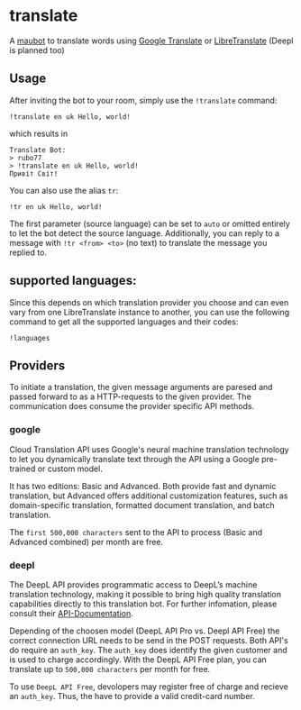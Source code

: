 # translate
A [maubot](https://github.com/maubot/maubot) to translate words using [Google
Translate](https://translate.google.com/about/) or
[LibreTranslate](https://github.com/LibreTranslate/LibreTranslate)
(Deepl is planned too)

## Usage

After inviting the bot to your room, simply use the `!translate` command:

    !translate en uk Hello, world!
    
which results in

    Translate Bot:
    > rubo77
    > !translate en uk Hello, world!
    Привіт Світ!

You can also use the alias `tr`:

    !tr en uk Hello, world!

The first parameter (source language) can be set to `auto` or omitted entirely
to let the bot detect the source language. Additionally, you can reply
to a message with `!tr <from> <to>` (no text) to translate the message you
replied to.

## supported languages:

Since this depends on which translation provider you choose and can even vary from
one LibreTranslate instance to another, you can use the following command to get
all the supported languages and their codes:

    !languages

## Providers

To initiate a translation, the given message arguments are paresed and
passed forward to as a HTTP-requests to the given provider. The
communication does consume the provider specific API methods.

### google

Cloud Translation API uses Google's neural machine translation
technology to let you dynamically translate text through the API using
a Google pre-trained or custom model.

It has two editions: Basic and Advanced. Both provide fast and dynamic
translation, but Advanced offers additional customization features,
such as domain-specific translation, formatted document translation,
and batch translation.

The `first 500,000 characters` sent to the API to process (Basic and
Advanced combined) per month are free.

### deepl

The DeepL API provides programmatic access to DeepL’s machine
translation technology, making it possible to bring high quality
translation capabilities directly to this translation bot.
For further infomation, please consult their
[API-Documentation](https://www.deepl.com/docs-api/introduction "DeepL-API").

Depending of the choosen model (DeepL API Pro vs. Deepl API Free) the
correct connection URL needs to be send in the POST requests. Both
API's do require an `auth_key`. The `auth_key` does identify the given
customer and is used to charge accordingly.
With the DeepL API Free plan, you can translate up to `500,000
characters` per month for free.

To use `DeepL API Free`, devolopers may register free of charge and
recieve an `auth_key`. Thus, the have to provide a valid credit-card
number.
